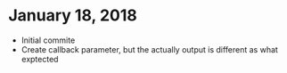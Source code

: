 # January 18, 2018
- Initial commite
- Create callback parameter, but the actually output is different as what exptected 